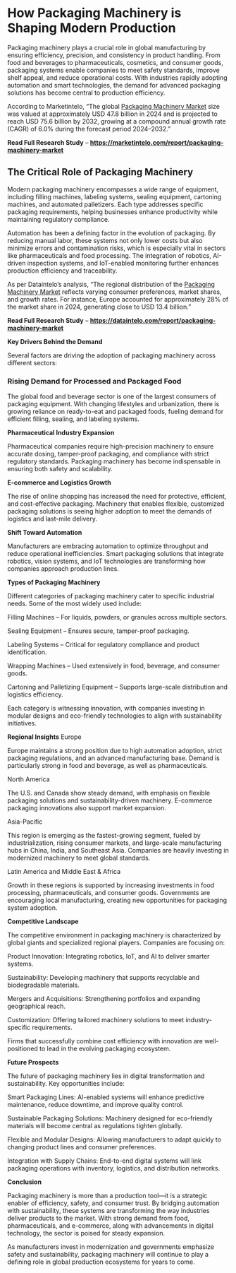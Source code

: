 # How Packaging Machinery is Shaping Modern Production

Packaging machinery plays a crucial role in global manufacturing by ensuring efficiency, precision, and consistency in product handling. From food and beverages to pharmaceuticals, cosmetics, and consumer goods, packaging systems enable companies to meet safety standards, improve shelf appeal, and reduce operational costs. With industries rapidly adopting automation and smart technologies, the demand for advanced packaging solutions has become central to production efficiency.

According to Marketintelo, “The global [Packaging Machinery Market](https://marketintelo.com/report/packaging-machinery-market) size was valued at approximately USD 47.8 billion in 2024 and is projected to reach USD 75.6 billion by 2032, growing at a compound annual growth rate (CAGR) of 6.0% during the forecast period 2024–2032.”

**Read Full Research Study** – **https://marketintelo.com/report/packaging-machinery-market**

## The Critical Role of Packaging Machinery

Modern packaging machinery encompasses a wide range of equipment, including filling machines, labeling systems, sealing equipment, cartoning machines, and automated palletizers. Each type addresses specific packaging requirements, helping businesses enhance productivity while maintaining regulatory compliance.

Automation has been a defining factor in the evolution of packaging. By reducing manual labor, these systems not only lower costs but also minimize errors and contamination risks, which is especially vital in sectors like pharmaceuticals and food processing. The integration of robotics, AI-driven inspection systems, and IoT-enabled monitoring further enhances production efficiency and traceability.

As per Dataintelo’s analysis, “The regional distribution of the [Packaging Machinery Market](https://dataintelo.com/report/packaging-machinery-market) reflects varying consumer preferences, market shares, and growth rates. For instance, Europe accounted for approximately 28% of the market share in 2024, generating close to USD 13.4 billion.”

**Read Full Research Study** – **https://dataintelo.com/report/packaging-machinery-market**

**Key Drivers Behind the Demand**

Several factors are driving the adoption of packaging machinery across different sectors:

### Rising Demand for Processed and Packaged Food

The global food and beverage sector is one of the largest consumers of packaging equipment. With changing lifestyles and urbanization, there is growing reliance on ready-to-eat and packaged foods, fueling demand for efficient filling, sealing, and labeling systems.

**Pharmaceutical Industry Expansion**

Pharmaceutical companies require high-precision machinery to ensure accurate dosing, tamper-proof packaging, and compliance with strict regulatory standards. Packaging machinery has become indispensable in ensuring both safety and scalability.

**E-commerce and Logistics Growth**

The rise of online shopping has increased the need for protective, efficient, and cost-effective packaging. Machinery that enables flexible, customized packaging solutions is seeing higher adoption to meet the demands of logistics and last-mile delivery.

**Shift Toward Automation**

Manufacturers are embracing automation to optimize throughput and reduce operational inefficiencies. Smart packaging solutions that integrate robotics, vision systems, and IoT technologies are transforming how companies approach production lines.

**Types of Packaging Machinery**

Different categories of packaging machinery cater to specific industrial needs. Some of the most widely used include:

Filling Machines – For liquids, powders, or granules across multiple sectors.

Sealing Equipment – Ensures secure, tamper-proof packaging.

Labeling Systems – Critical for regulatory compliance and product identification.

Wrapping Machines – Used extensively in food, beverage, and consumer goods.

Cartoning and Palletizing Equipment – Supports large-scale distribution and logistics efficiency.

Each category is witnessing innovation, with companies investing in modular designs and eco-friendly technologies to align with sustainability initiatives.

**Regional Insights**
Europe

Europe maintains a strong position due to high automation adoption, strict packaging regulations, and an advanced manufacturing base. Demand is particularly strong in food and beverage, as well as pharmaceuticals.

North America

The U.S. and Canada show steady demand, with emphasis on flexible packaging solutions and sustainability-driven machinery. E-commerce packaging innovations also support market expansion.

Asia-Pacific

This region is emerging as the fastest-growing segment, fueled by industrialization, rising consumer markets, and large-scale manufacturing hubs in China, India, and Southeast Asia. Companies are heavily investing in modernized machinery to meet global standards.

Latin America and Middle East & Africa

Growth in these regions is supported by increasing investments in food processing, pharmaceuticals, and consumer goods. Governments are encouraging local manufacturing, creating new opportunities for packaging system adoption.

**Competitive Landscape**

The competitive environment in packaging machinery is characterized by global giants and specialized regional players. Companies are focusing on:

Product Innovation: Integrating robotics, IoT, and AI to deliver smarter systems.

Sustainability: Developing machinery that supports recyclable and biodegradable materials.

Mergers and Acquisitions: Strengthening portfolios and expanding geographical reach.

Customization: Offering tailored machinery solutions to meet industry-specific requirements.

Firms that successfully combine cost efficiency with innovation are well-positioned to lead in the evolving packaging ecosystem.

**Future Prospects**

The future of packaging machinery lies in digital transformation and sustainability. Key opportunities include:

Smart Packaging Lines: AI-enabled systems will enhance predictive maintenance, reduce downtime, and improve quality control.

Sustainable Packaging Solutions: Machinery designed for eco-friendly materials will become central as regulations tighten globally.

Flexible and Modular Designs: Allowing manufacturers to adapt quickly to changing product lines and consumer preferences.

Integration with Supply Chains: End-to-end digital systems will link packaging operations with inventory, logistics, and distribution networks.

**Conclusion**

Packaging machinery is more than a production tool—it is a strategic enabler of efficiency, safety, and consumer trust. By bridging automation with sustainability, these systems are transforming the way industries deliver products to the market. With strong demand from food, pharmaceuticals, and e-commerce, along with advancements in digital technology, the sector is poised for steady expansion.

As manufacturers invest in modernization and governments emphasize safety and sustainability, packaging machinery will continue to play a defining role in global production ecosystems for years to come.
